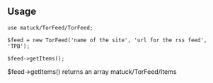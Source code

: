Usage
-----

```
use matuck/TorFeed/TorFeed;

$feed = new TorFeed('name of the site', 'url for the rss feed', 'TPB');

$feed->getItems();
```

$feed->getItems() returns an array matuck/TorFeed/Items
